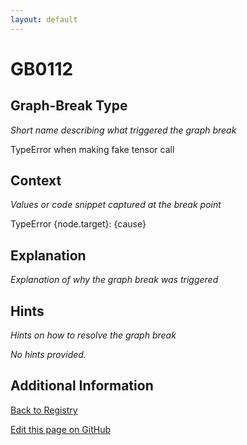 ```yaml
---
layout: default
---
```

# GB0112

## Graph-Break Type
*Short name describing what triggered the graph break*

TypeError when making fake tensor call

## Context
*Values or code snippet captured at the break point*

TypeError {node.target}: {cause}

## Explanation
*Explanation of why the graph break was triggered*



## Hints
*Hints on how to resolve the graph break*

*No hints provided.*


## Additional Information

<!-- ADDITIONAL INFORMATION START - Add custom information below this line -->

<!-- ADDITIONAL INFORMATION END -->

[Back to Registry](../index.html)

[Edit this page on GitHub](https://github.com/pytorch-labs/compile-graph-break-site/edit/main/docs/gb/gb0112.md)
